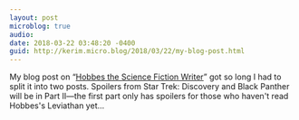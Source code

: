 ```yaml
---
layout: post
microblog: true
audio: 
date: 2018-03-22 03:48:20 -0400
guid: http://kerim.micro.blog/2018/03/22/my-blog-post.html
---
```

My blog post on “[Hobbes the Science Fiction Writer](https://anthrodendum.org/2018/03/22/hobbes-the-science-fiction-writer-part-i/)” got so long I had to split it into two posts. Spoilers from Star Trek: Discovery and Black Panther will be in Part II—the first part only has spoilers for those who haven't read Hobbes's Leviathan yet…
